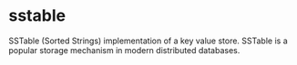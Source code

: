 # sstable
SSTable (Sorted Strings) implementation of a key value store. SSTable is a popular storage mechanism
in modern distributed databases.